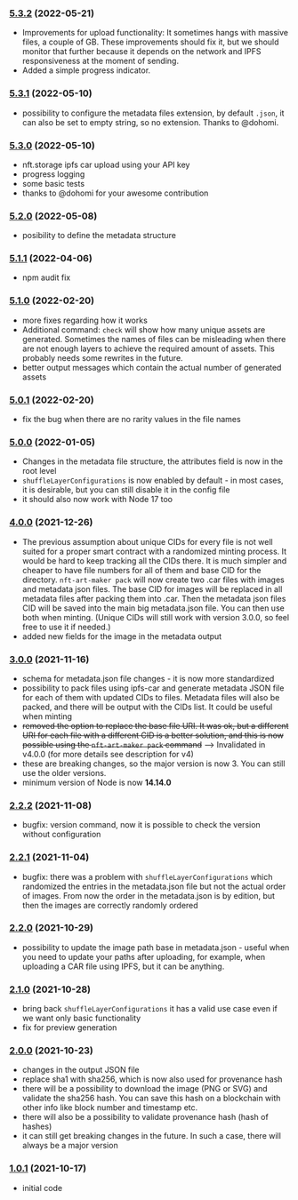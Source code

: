 ### [5.3.2](https://github.com/juliancwirko/nft-art-maker/releases/tag/v5.3.2) (2022-05-21)
- Improvements for upload functionality: It sometimes hangs with massive files, a couple of GB. These improvements should fix it, but we should monitor that further because it depends on the network and IPFS responsiveness at the moment of sending.
- Added a simple progress indicator.

### [5.3.1](https://github.com/juliancwirko/nft-art-maker/releases/tag/v5.3.1) (2022-05-10)
- possibility to configure the metadata files extension, by default `.json`, it can also be set to empty string, so no extension. Thanks to @dohomi.

### [5.3.0](https://github.com/juliancwirko/nft-art-maker/releases/tag/v5.3.0) (2022-05-10)
- nft.storage ipfs car upload using your API key
- progress logging
- some basic tests
- thanks to @dohomi for your awesome contribution

### [5.2.0](https://github.com/juliancwirko/nft-art-maker/releases/tag/v5.2.0) (2022-05-08)
- posibility to define the metadata structure

### [5.1.1](https://github.com/juliancwirko/nft-art-maker/releases/tag/v5.1.1) (2022-04-06)
- npm audit fix

### [5.1.0](https://github.com/juliancwirko/nft-art-maker/releases/tag/v5.1.0) (2022-02-20)
- more fixes regarding how it works
- Additional command: `check` will show how many unique assets are generated. Sometimes the names of files can be misleading when there are not enough layers to achieve the required amount of assets. This probably needs some rewrites in the future.
- better output messages which contain the actual number of generated assets

### [5.0.1](https://github.com/juliancwirko/nft-art-maker/releases/tag/v5.0.1) (2022-02-20)
- fix the bug when there are no rarity values in the file names

### [5.0.0](https://github.com/juliancwirko/nft-art-maker/releases/tag/v5.0.0) (2022-01-05)
- Changes in the metadata file structure, the attributes field is now in the root level
- `shuffleLayerConfigurations` is now enabled by default - in most cases, it is desirable, but you can still disable it in the config file
- it should also now work with Node 17 too

### [4.0.0](https://github.com/juliancwirko/nft-art-maker/releases/tag/v4.0.0) (2021-12-26)
- The previous assumption about unique CIDs for every file is not well suited for a proper smart contract with a randomized minting process. It would be hard to keep tracking all the CIDs there. It is much simpler and cheaper to have file numbers for all of them and base CID for the directory. `nft-art-maker pack` will now create two .car files with images and metadata json files. The base CID for images will be replaced in all metadata files after packing them into .car. Then the metadata json files CID will be saved into the main big metadata.json file. You can then use both when minting. (Unique CIDs will still work with version 3.0.0, so feel free to use it if needed.)
- added new fields for the image in the metadata output

### [3.0.0](https://github.com/juliancwirko/nft-art-maker/releases/tag/v3.0.0) (2021-11-16)
- schema for metadata.json file changes - it is now more standardized
- possibility to pack files using ipfs-car and generate metadata JSON file for each of them with updated CIDs to files. Metadata files will also be packed, and there will be output with the CIDs list. It could be useful when minting
- ~~removed the option to replace the base file URI. It was ok, but a different URI for each file with a different CID is a better solution, and this is now possible using the `nft-art-maker pack` command~~ --> Invalidated in v4.0.0 (for more details see description for v4)
- these are breaking changes, so the major version is now 3. You can still use the older versions.
- minimum version of Node is now **14.14.0**

### [2.2.2](https://github.com/juliancwirko/nft-art-maker/releases/tag/v2.2.2) (2021-11-08)
- bugfix: version command, now it is possible to check the version without configuration

### [2.2.1](https://github.com/juliancwirko/nft-art-maker/releases/tag/v2.2.1) (2021-11-04)
- bugfix: there was a problem with `shuffleLayerConfigurations` which randomized the entries in the metadata.json file but not the actual order of images. From now the order in the metadata.json is by edition, but then the images are correctly randomly ordered

### [2.2.0](https://github.com/juliancwirko/nft-art-maker/releases/tag/v2.2.0) (2021-10-29)
- possibility to update the image path base in metadata.json - useful when you need to update your paths after uploading, for example, when uploading a CAR file using IPFS, but it can be anything.

### [2.1.0](https://github.com/juliancwirko/nft-art-maker/releases/tag/v2.1.0) (2021-10-28)
- bring back `shuffleLayerConfigurations` it has a valid use case even if we want only basic functionality
- fix for preview generation

### [2.0.0](https://github.com/juliancwirko/nft-art-maker/releases/tag/v2.0.0) (2021-10-23)
- changes in the output JSON file
- replace sha1 with sha256, which is now also used for provenance hash
- there will be a possibility to download the image (PNG or SVG) and validate the sha256 hash. You can save this hash on a blockchain with other info like block number and timestamp etc.
- there will also be a possibility to validate provenance hash (hash of hashes)
- it can still get breaking changes in the future. In such a case, there will always be a major version

### [1.0.1](https://github.com/juliancwirko/nft-art-maker/releases/tag/v1.0.1) (2021-10-17)
- initial code
